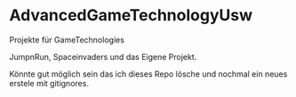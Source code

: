 # AdvancedGameTechnologyUsw

Projekte für GameTechnologies 

JumpnRun, Spaceinvaders und das Eigene Projekt. 

Könnte gut möglich sein das ich dieses Repo lösche und nochmal ein neues erstele mit gitignores.
